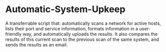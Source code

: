 # Automatic-System-Upkeep
A transferrable script that: automatically scans a network for active hosts, lists their port and service information, 
formats information in a user-friendly way, and automatically uploads the results. 
It also compares the results of this current scan to the previous scan of the same system, and sends the results as an email.
